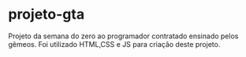 # projeto-gta
Projeto da semana do zero ao programador contratado ensinado pelos gêmeos.
Foi utilizado HTML,CSS e JS para criação deste projeto.
